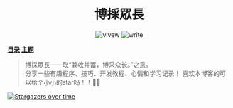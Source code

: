 <h1 align="center" >博採眾長</h1>
<div align="center">
  <img alt="vivew" src="https://badgen.net/badge/vivew/7.6w+/orange">
  <img alt="write" src="https://badgen.net/badge/write/10.7w+/purple">
</div>

**[目录](https://github.com/Lruihao/lruihao.github.io/blob/hexo/README.md) [主题](https://github.com/Lruihao/hexo-theme-next)**

> 博採眾長——取“兼收并蓄，博采众长。”之意。    
分享一些有趣程序、技巧、开发教程、心情和学习记录！
喜欢本博客的可以给个小小的star吗！！🏀🏀

[![Stargazers over time](https://starchart.cc/Lruihao/lruihao.github.io.svg)](https://starchart.cc/Lruihao/lruihao.github.io)
